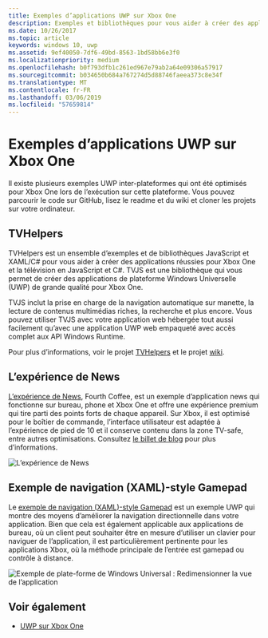 ```yaml
---
title: Exemples d’applications UWP sur Xbox One
description: Exemples et bibliothèques pour vous aider à créer des applications réussies pour Xbox One et la télévision.
ms.date: 10/26/2017
ms.topic: article
keywords: windows 10, uwp
ms.assetid: 9ef40050-7df6-49bd-8563-1bd58bb6e3f0
ms.localizationpriority: medium
ms.openlocfilehash: b0f793dfb1c261ed967e79ab2a64e09306a57917
ms.sourcegitcommit: b034650b684a767274d5d88746faeea373c8e34f
ms.translationtype: MT
ms.contentlocale: fr-FR
ms.lasthandoff: 03/06/2019
ms.locfileid: "57659814"
---
```

# <a name="uwp-on-xbox-one-samples"></a>Exemples d’applications UWP sur Xbox One

Il existe plusieurs exemples UWP inter-plateformes qui ont été optimisés pour Xbox One lors de l’exécution sur cette plateforme. Vous pouvez parcourir le code sur GitHub, lisez le readme et du wiki et cloner les projets sur votre ordinateur.

## <a name="tvhelpers"></a>TVHelpers

TVHelpers est un ensemble d’exemples et de bibliothèques JavaScript et XAML/C# pour vous aider à créer des applications réussies pour Xbox One et la télévision en JavaScript et C#. TVJS est une bibliothèque qui vous permet de créer des applications de plateforme Windows Universelle (UWP) de grande qualité pour Xbox One.

TVJS inclut la prise en charge de la navigation automatique sur manette, la lecture de contenus multimédias riches, la recherche et plus encore. Vous pouvez utiliser TVJS avec votre application web hébergée tout aussi facilement qu’avec une application UWP web empaqueté avec accès complet aux API Windows Runtime.

Pour plus d’informations, voir le projet [TVHelpers](https://github.com/Microsoft/TVHelpers) et le projet [wiki](https://github.com/Microsoft/TVHelpers/wiki).

## <a name="the-news-experience"></a>L’expérience de News

[L’expérience de News](https://github.com/Microsoft/uwp-experiences/tree/news/apps/News), Fourth Coffee, est un exemple d’application news qui fonctionne sur bureau, phone et Xbox One et offre une expérience premium qui tire parti des points forts de chaque appareil. Sur Xbox, il est optimisé pour le boîtier de commande, l’interface utilisateur est adaptée à l’expérience de pied de 10 et il conserve contenu dans la zone TV-safe, entre autres optimisations. Consultez [le billet de blog](https://blogs.windows.com/buildingapps/2016/09/09/tailoring-your-app-for-xbox-and-the-tv-app-dev-on-xbox-series/) pour plus d’informations.

![L’expérience de News](images/samples-1.png)

## <a name="gamepad-style-navigation-xaml-sample"></a>Exemple de navigation (XAML)-style Gamepad

Le [exemple de navigation (XAML)-style Gamepad](https://github.com/Microsoft/Windows-universal-samples/tree/master/Samples/XamlGamepadNavigation) est un exemple UWP qui montre des moyens d’améliorer la navigation directionnelle dans votre application. Bien que cela est également applicable aux applications de bureau, où un client peut souhaiter être en mesure d’utiliser un clavier pour naviguer de l’application, il est particulièrement pertinente pour les applications Xbox, où la méthode principale de l’entrée est gamepad ou contrôle à distance.

![Exemple de plate-forme de Windows Universal : Redimensionner la vue de l’application](images/samples-2.png)

## <a name="see-also"></a>Voir également

- [UWP sur Xbox One](index.md)

